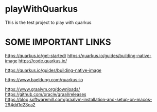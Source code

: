 # playWithQuarkus
This is the test project to play with quarkus

SOME IMPORTANT LINKS
======================
https://quarkus.io/get-started/
https://quarkus.io/guides/building-native-image
https://code.quarkus.io/

https://quarkus.io/guides/building-native-image


https://www.baeldung.com/quarkus-io

https://www.graalvm.org/downloads/
https://github.com/oracle/graal/releases
https://blog.softwaremill.com/graalvm-installation-and-setup-on-macos-294dd1d23ca2
